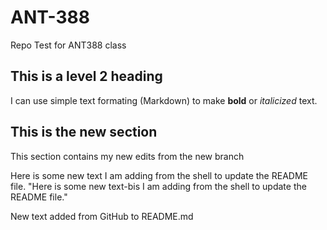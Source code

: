 # ANT-388
Repo Test for ANT388 class
## This is a level 2 heading
I can use simple text formating (Markdown) to make **bold** or *italicized* text.

## This is the new section
This section contains my new edits from the new branch

Here is some new text I am adding from the shell to update the README file.
"Here is some new text-bis I am adding from the shell to update the README file." 

New text added from GitHub to README.md
